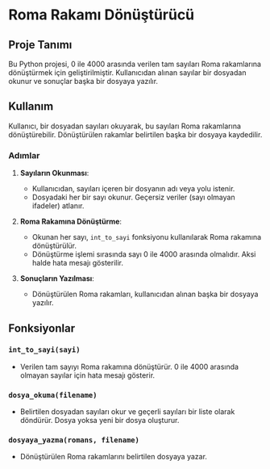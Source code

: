 # Roma Rakamı Dönüştürücü

## Proje Tanımı
Bu Python projesi, 0 ile 4000 arasında verilen tam sayıları Roma rakamlarına dönüştürmek için geliştirilmiştir. Kullanıcıdan alınan sayılar bir dosyadan okunur ve sonuçlar başka bir dosyaya yazılır.

## Kullanım
Kullanıcı, bir dosyadan sayıları okuyarak, bu sayıları Roma rakamlarına dönüştürebilir. Dönüştürülen rakamlar belirtilen başka bir dosyaya kaydedilir.

### Adımlar

1. **Sayıların Okunması**:
   - Kullanıcıdan, sayıları içeren bir dosyanın adı veya yolu istenir.
   - Dosyadaki her bir sayı okunur. Geçersiz veriler (sayı olmayan ifadeler) atlanır.

2. **Roma Rakamına Dönüştürme**:
   - Okunan her sayı, `int_to_sayi` fonksiyonu kullanılarak Roma rakamına dönüştürülür.
   - Dönüştürme işlemi sırasında sayı 0 ile 4000 arasında olmalıdır. Aksi halde hata mesajı gösterilir.

3. **Sonuçların Yazılması**:
   - Dönüştürülen Roma rakamları, kullanıcıdan alınan başka bir dosyaya yazılır.

## Fonksiyonlar

### `int_to_sayi(sayi)`
- Verilen tam sayıyı Roma rakamına dönüştürür. 0 ile 4000 arasında olmayan sayılar için hata mesajı gösterir.

### `dosya_okuma(filename)`
- Belirtilen dosyadan sayıları okur ve geçerli sayıları bir liste olarak döndürür. Dosya yoksa yeni bir dosya oluşturur.

### `dosyaya_yazma(romans, filename)`
- Dönüştürülen Roma rakamlarını belirtilen dosyaya yazar.

